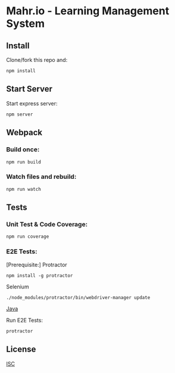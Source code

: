 # Mahr.io - Learning Management System

## Install

Clone/fork this repo and:

```
npm install
```

## Start Server

Start express server:

```
npm server
```

## Webpack

### Build once:

```
npm run build
```

### Watch files and rebuild:

```
npm run watch
```

## Tests

### Unit Test & Code Coverage:

```
npm run coverage
```

### E2E Tests:

[Prerequisite:] Protractor

```
npm install -g protractor
```

Selenium

```
./node_modules/protractor/bin/webdriver-manager update
```

[Java](http://www.oracle.com/technetwork/java/javase/downloads/jdk8-downloads-2133151.html)

Run E2E Tests:

```
protractor
```

## License

[ISC](https://opensource.org/licenses/ISC)
